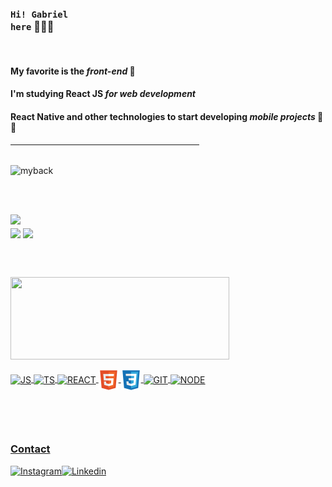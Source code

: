 ### <code>Hi! Gabriel here</code> 👨‍💻✨
<br>

#### My favorite is the *front-end* 🖤 

#### I'm studying React JS *for web development* <br>
#### React Native and other technologies to start developing  *mobile projects* 📖🚀</h4>


 <hr size="1" width="60%" align="center" noshade><br>
 
 <div style="display: inline_block">
  
 <img align="center" height="200em" width="550em" src="https://media4.giphy.com/media/jfgkQiiymOyyd6YQ2I/giphy.gif?cid=790b76112052357da18949f1d41ceb33d471292301e0e3b9&rid=giphy.gif&ct=g" alt="myback">
 </div>
 
 <br><br>
 
  <div style="display: inline_block">
 <img src="https://i.imgur.com/LQcnz2E.png" height="130em">
 </div>
 
 <div style="display: inline_block">
 
 <img align="center" height="23em" src="https://img.shields.io/badge/Android-3DDC84?style=for-the-badge&logo=android&logoColor=white">
 <img align="center" height="25em"  src="https://img.shields.io/badge/iOS-000000?style=for-the-badge&logo=ios&logoColor=white">
 </div>
 
 <br><br>
 
 
 <div style="display: inline_block">
  
  <a href="https://github.com/gabriel-durr">
   
  <img align="center" height="132em" width="350em" src="https://github-readme-stats.vercel.app/api/top-langs/?username=gabriel-durr&layout=compact&langs_count=7&theme=swift&border_radius=35&border_color=a28e2&title_color=D4AF37">

</div>

  
<br>


<div style="display: inline_block">
  
  <img align="center" alt="JS" height="30"  src="https://cdn.jsdelivr.net/gh/devicons/devicon/icons/javascript/javascript-original.svg">
 
  <img align="center" alt="TS" height="30" src="https://cdn.jsdelivr.net/gh/devicons/devicon/icons/typescript/typescript-original.svg">
 
  <img align="center" alt="REACT" height="35"  src="https://cdn.jsdelivr.net/gh/devicons/devicon/icons/react/react-original-wordmark.svg">
 
  <img align="center" alt="Gab-HTML" height="32"  src="https://raw.githubusercontent.com/devicons/devicon/master/icons/html5/html5-original.svg">
 
  <img align="center" alt="Gab-CSS" height="32"  src="https://raw.githubusercontent.com/devicons/devicon/master/icons/css3/css3-original.svg">
 
  <img align="center" alt="GIT" height="32" src="https://raw.githubusercontent.com/jmnote/z-icons/master/svg/git.svg">
  
 
  <img align="center" alt="NODE" height="36"  src="https://cdn.jsdelivr.net/gh/devicons/devicon/icons/nodejs/nodejs-original.svg">
 
 
 <br><br>
 

  
</div>

<div style="display: inline-block">

  ### Contact</h3>
    
   <a href="https://www.instagram.com/gabrieldurr_/"><img src="https://cdn-icons-png.flaticon.com/512/2111/2111463.png" alt="Instagram" width="37"></a><a href="https://www.linkedin.com/in/gabriel-durr/"><img src="https://img.icons8.com/plasticine/452/linkedin.png" alt="Linkedin" width="60"></a>
 
    
</div>
